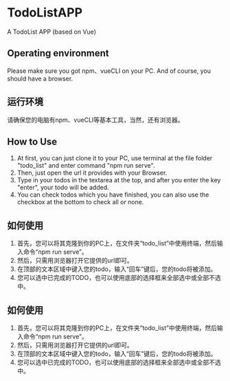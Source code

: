 # TodoListAPP
A TodoList APP (based on Vue)
## Operating environment
Please make sure you got npm、vueCLI on your PC. And of course, you should have a browser.
## 运行环境
请确保您的电脑有npm、vueCLI等基本工具，当然，还有浏览器。
## How to Use
1. At first, you can just clone it to your PC, use terminal at the file folder "todo_list" and enter command "npm run serve".
2. Then, just open the url it provides with your Browser.
3. Type in your todos in the textarea at the top, and after you enter the key "enter", your todo will be added.
4. You can check todos which you have finished, you can also use the checkbox at the bottom to check all or none.
## 如何使用
1. 首先，您可以将其克隆到你的PC上，在文件夹“todo_list”中使用终端，然后输入命令“npm run serve”。
2. 然后，只需用浏览器打开它提供的url即可。
3. 在顶部的文本区域中键入您的todo，输入“回车”键后，您的todo将被添加。
4. 您可以选中已完成的TODO，也可以使用底部的选择框来全部选中或全部不选中。
## 如何使用
1. 首先，您可以将其克隆到你的PC上，在文件夹“todo_list”中使用终端，然后输入命令“npm run serve”。
2. 然后，只需用浏览器打开它提供的url即可。
3. 在顶部的文本区域中键入您的todo，输入“回车”键后，您的todo将被添加。
4. 您可以选中已完成的TODO，也可以使用底部的选择框来全部选中或全部不选中。
